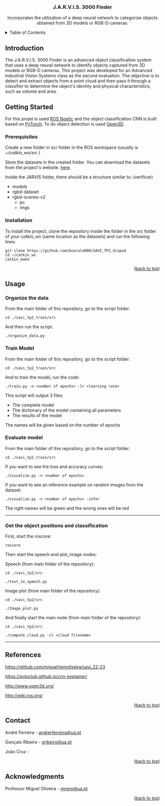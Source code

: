 <!-- Improved compatibility of back to top link: See: https://github.com/othneildrew/Best-README-Template/pull/73 -->
<a name="readme-top"></a>
<!--
*** Thanks for checking out the Best-README-Template. If you have a suggestion
*** that would make this better, please fork the repo and create a pull request
*** or simply open an issue with the tag "enhancement".
*** Don't forget to give the project a star!
*** Thanks again! Now go create something AMAZING! :D
-->



<!-- PROJECT SHIELDS -->
<!--
*** I'm using markdown "reference style" links for readability.
*** Reference links are enclosed in brackets [ ] instead of parentheses ( ).
*** See the bottom of this document for the declaration of the reference variables
*** for contributors-url, forks-url, etc. This is an optional, concise syntax you may use.
*** https://www.markdownguide.org/basic-syntax/#reference-style-links
-->

<!-- PROJECT LOGO -->
<br />
<div align="center">
<h3 align="center">J.A.R.V.I.S. 3000 Finder</h3>

  <p align="center">
    Incorporates the utilization of a deep neural network to categorize objects obtained from 3D models or RGB-D cameras.
    <br />
  </p>
</div>

<!-- TABLE OF CONTENTS -->
<details>
  <summary>Table of Contents</summary>
  <ol>
    <li>
      <a href="#about-the-project">About The Project</a>
    </li>
    <li>
      <a href="#getting-started">Getting Started</a>
      <ul>
        <li><a href="#prerequisites">Prerequisites</a></li>
        <li><a href="#installation">Installation</a></li>
      </ul>
    </li>
    <li><a href="#usage">Usage</a></li>
    <li><a href="#contributing">Contributing</a></li>
    <li><a href="#license">License</a></li>
    <li><a href="#contact">Contact</a></li>
    <li><a href="#acknowledgments">Acknowledgments</a></li>
  </ol>
</details>



<!-- Introduction -->
## Introduction

The J.A.R.V.I.S. 3000 Finder is an advanced object classification system that uses a deep neural network to identify objects captured from 3D models or RGB-D cameras. This project was developed for an Advanced Industrial Vision Systems class as the second evaluation. The objective is to detect and extract objects from a point cloud and then pass it through a classifier to determine the object's identity and physical characteristics, such as volume and area. 

<!-- ### Built With
* [![Next][Next.js]][Next-url]
* [![React][React.js]][React-url]
* [![Vue][Vue.js]][Vue-url]
* [![Angular][Angular.io]][Angular-url]
* [![Svelte][Svelte.dev]][Svelte-url]
* [![Laravel][Laravel.com]][Laravel-url]
* [![Bootstrap][Bootstrap.com]][Bootstrap-url]
* [![JQuery][JQuery.com]][JQuery-url]
<p align="right">(<a href="#readme-top">back to top</a>)</p> -->


<!-- GETTING STARTED -->
## Getting Started

For this projet is used [ROS Noetic](http://wiki.ros.org/ROS/Installation) and the object classification CNN is built based on [PyTorch](https://pytorch.org/). To do object detection is used [Open3D](http://www.open3d.org/).

### Prerequisites

Create a new folder in scr folder in the ROS workspace (usually is *~/catkin_ws/src* )

Store the datasets in the created folder. You can download the datasets from the project's website. [here](https://rgbd-dataset.cs.washington.edu/).

Inside the JARVIS folder, there should be a structure similar to: (verificar)
  - models
  - rgbd-dataset
  - rgbd-scenes-v2
    - pc
    - imgs

### Installation
To install the project, clone the repository inside the folder in the *src* folder of your *catkin_ws* (same location as the datasets) and run the following lines:
```
git clone https://github.com/GoncaloR00/SAVI_TP2_Grupo4
cd ~/catkin_ws
catkin_make
```

<p align="right">(<a href="#readme-top">back to top</a>)</p>

<!-- USAGE EXAMPLES -->
## Usage

### Organize the data
From the main folder of this repository, go to the script folder:
```
cd ./savi_tp2_train/src
```
And then run the script:
```
./organize_data.py
```
### Train Model
From the main folder of this repository, go to the script folder:
```
cd ./savi_tp2_train/src
```
And to train the model, run the code:

```
./train.py -n <number of epochs> -lr <learning rate>
```
This script will output 3 files:
- The complete model
- The dictionary of the model containing all parameters
- The results of the model

The names will be given based on the number of epochs

### Evaluate model
From the main folder of this repository, go to the script folder:
```
cd ./savi_tp2_train/src
```
If you want to see the loss and accuracy curves:
```
./visualize.py -n <number of epochs>
```
If you want to see an inference example on random images from the dataset:
```
./visualize.py -n <number of epochs> -infer
```
The right names will be green and the wrong ones will be red
***
### Get the object positions and classification
First, start the roscore:
```
roscore
```
Then start the speech and plot_image nodes:

Speech (from main folder of the repository):
```
cd ./savi_tp2/src
```
```
./text_to_speech.py
```
Image plot (from main folder of the repository):
```
cd ./savi_tp2/src
```
```
./Image_plot.py
```
And finally start the main node (from main folder of the repository):
```
cd ./savi_tp2/src
```
```
./compute_cloud.py -cl <cloud filename>
```
***

## References
https://github.com/miguelriemoliveira/savi_22-23

https://poloclub.github.io/cnn-explainer/

http://www.open3d.org/

http://wiki.ros.org/

<p align="right">(<a href="#readme-top">back to top</a>)</p>

<!-- CONTACT -->
## Contact

André Ferreira - andrerferreira@ua.pt

Gonçalo Ribeiro - gribeiro@ua.pt

João Cruz - 


<p align="right">(<a href="#readme-top">back to top</a>)</p>



<!-- ACKNOWLEDGMENTS -->
## Acknowledgments

Professor Miguel Oliveira - mriem@ua.pt

<p align="right">(<a href="#readme-top">back to top</a>)</p>



<!-- MARKDOWN LINKS & IMAGES -->
<!-- https://www.markdownguide.org/basic-syntax/#reference-style-links -->
